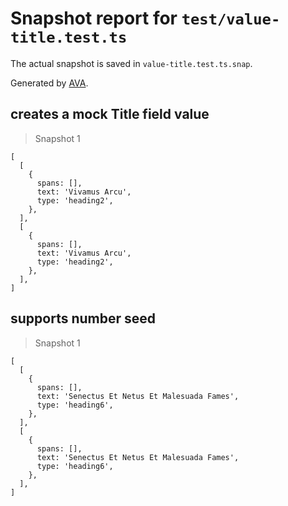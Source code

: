 # Snapshot report for `test/value-title.test.ts`

The actual snapshot is saved in `value-title.test.ts.snap`.

Generated by [AVA](https://avajs.dev).

## creates a mock Title field value

> Snapshot 1

    [
      [
        {
          spans: [],
          text: 'Vivamus Arcu',
          type: 'heading2',
        },
      ],
      [
        {
          spans: [],
          text: 'Vivamus Arcu',
          type: 'heading2',
        },
      ],
    ]

## supports number seed

> Snapshot 1

    [
      [
        {
          spans: [],
          text: 'Senectus Et Netus Et Malesuada Fames',
          type: 'heading6',
        },
      ],
      [
        {
          spans: [],
          text: 'Senectus Et Netus Et Malesuada Fames',
          type: 'heading6',
        },
      ],
    ]
